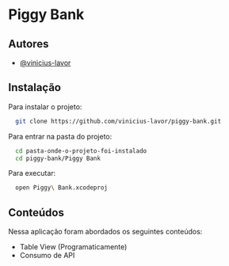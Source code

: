 
# Piggy Bank


## Autores

- [@vinicius-lavor](https://www.github.com/vinicius-lavor)


## Instalação

Para instalar o projeto:

```bash
  git clone https://github.com/vinicius-lavor/piggy-bank.git
```
Para entrar na pasta do projeto:
```bash
  cd pasta-onde-o-projeto-foi-instalado
  cd piggy-bank/Piggy Bank
```
Para executar:
```bash
  open Piggy\ Bank.xcodeproj                                                                                                                                
```
## Conteúdos
Nessa aplicação foram abordados os seguintes conteúdos:

 - Table View (Programaticamente)
 - Consumo de API
